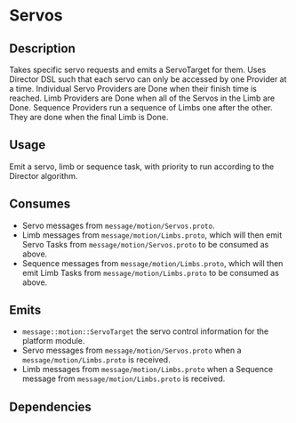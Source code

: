 # Servos

## Description

Takes specific servo requests and emits a ServoTarget for them. Uses Director DSL such that each servo can only be accessed by one Provider at a time.
Individual Servo Providers are Done when their finish time is reached.
Limb Providers are Done when all of the Servos in the Limb are Done.
Sequence Providers run a sequence of Limbs one after the other. They are done when the final Limb is Done.

## Usage

Emit a servo, limb or sequence task, with priority to run according to the Director algorithm.

## Consumes

- Servo messages from `message/motion/Servos.proto`.
- Limb messages from `message/motion/Limbs.proto`, which will then emit Servo Tasks from `message/motion/Servos.proto` to be consumed as above.
- Sequence messages from `message/motion/Limbs.proto`, which will then emit Limb Tasks from `message/motion/Limbs.proto` to be consumed as above.

## Emits

- `message::motion::ServoTarget` the servo control information for the platform module.
- Servo messages from `message/motion/Servos.proto` when a `message/motion/Limbs.proto` is received.
- Limb messages from `message/motion/Limbs.proto` when a Sequence message from `message/motion/Limbs.proto` is received.

## Dependencies
